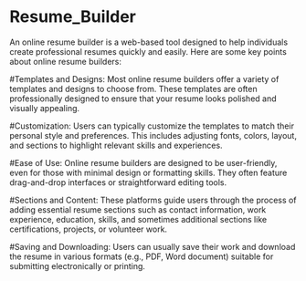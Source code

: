 # Resume_Builder
 An online resume builder is a web-based tool designed to help individuals create professional resumes quickly and easily. 
 Here are some key points about online resume builders:

 #Templates and Designs: Most online resume builders offer a variety of templates and designs to choose from. These templates are often professionally designed to ensure that your resume looks polished and visually appealing.

 #Customization: Users can typically customize the templates to match their personal style and preferences. This includes adjusting fonts, colors, layout, and sections to highlight relevant skills and experiences.

 #Ease of Use: Online resume builders are designed to be user-friendly, even for those with minimal design or formatting skills. They often feature drag-and-drop interfaces or straightforward editing tools.

 #Sections and Content: These platforms guide users through the process of adding essential resume sections such as contact information, work experience, education, skills, and sometimes additional sections like certifications, projects, or volunteer work.

 #Saving and Downloading: Users can usually save their work and download the resume in various formats (e.g., PDF, Word document) suitable for submitting electronically or printing.
